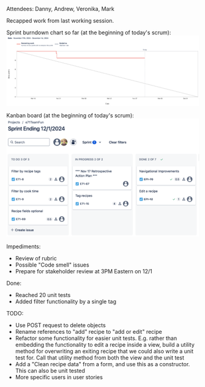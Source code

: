 Attendees: Danny, Andrew, Veronika, Mark

Recapped work from last working session.

Sprint burndown chart so far (at the beginning of today's scrum):
![Burndown](images/Burndown_Nov27.png)

Kanban board (at the beginning of today's scrum):
![Kanban](images/Kanban_Nov27.png)

Impediments:
* Review of rubric
* Possible "Code smell" issues
* Prepare for stakeholder review at 3PM Eastern on 12/1

Done:
* Reached 20 unit tests
* Added filter functionality by a single tag

TODO:
* Use POST request to delete objects
* Rename references to "add" recipe to "add or edit" recipe
* Refactor some functionality for easier unit tests.  E.g. rather than embedding the functionality to edit a recipe
inside a view, build a utility method for overwriting an exiting recipe that we could also write a unit test for.  Call
that utility method from both the view and the unit test
* Add a "Clean recipe data" from a form, and use this as a constructor.  This can also be unit tested
* More specific users in user stories